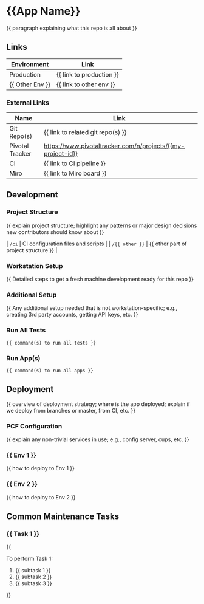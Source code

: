 # {{App Name}}

{{ paragraph explaining what this repo is all about }}

## Links

| Environment     | Link                     |
|-----------------|--------------------------|
| Production      | {{ link to production }} |
| {{ Other Env }} | {{ link to other env }}  |

### External Links

| Name            | Link                      |
|-----------------|---------------------------|
| Git Repo(s)     | {{ link to related git repo(s) }} |
| Pivotal Tracker | https://www.pivotaltracker.com/n/projects/{{my-project-id}} |
| CI              | {{ link to CI pipeline }} |
| Miro            | {{ link to Miro board }}  |

## Development

### Project Structure

{{ explain project structure; highlight any patterns or major design decisions new contributors should know about }}

| `/ci` | CI configuration files and scripts |
| `/{{ other }}` | {{ other part of project structure }} |

### Workstation Setup

{{ Detailed steps to get a fresh machine development ready for this repo }}

### Additional Setup

{{ Any additional setup needed that is not workstation-specific; e.g., creating 3rd party accounts, getting API keys, etc. }}

### Run All Tests

```
{{ command(s) to run all tests }}
```

### Run App(s)

```
{{ command(s) to run all apps }}
```

## Deployment

{{ overview of deployment strategy; where is the app deployed; explain if we deploy from branches or master, from CI, etc. }}

### PCF Configuration

{{ explain any non-trivial services in use; e.g., config server, cups, etc. }}

### {{ Env 1 }}

{{ how to deploy to Env 1 }}

### {{ Env 2 }}

{{ how to deploy to Env 2 }}

## Common Maintenance Tasks

### {{ Task 1 }}

{{ 

To perform Task 1: 

1. {{ subtask 1 }}
1. {{ subtask 2 }}
1. {{ subtask 3 }}

}}
